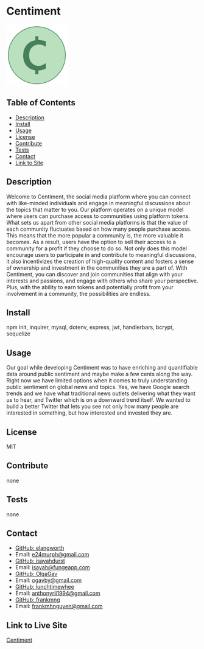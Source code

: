 # Centiment
![Centiment](/public/images/favicon.png)

## Table of Contents

* [Description](#Description)
* [Install](#Install)
* [Usage](#Usage)
* [License](#License)
* [Contribute](#Contribute)
* [Tests](#Tests)
* [Contact](#Contact)
* [Link to Site](#Link)

<a name="Description"></a>
## Description
Welcome to Centiment, the social media platform where you can connect with like-minded individuals and engage in meaningful discussions about the topics that matter to you. Our platform operates on a unique model where users can purchase access to communities using platform tokens.
What sets us apart from other social media platforms is that the value of each community fluctuates based on how many people purchase access. This means that the more popular a community is, the more valuable it becomes. As a result, users have the option to sell their access to a community for a profit if they choose to do so.
Not only does this model encourage users to participate in and contribute to meaningful discussions, it also incentivizes the creation of high-quality content and fosters a sense of ownership and investment in the communities they are a part of.
With Centiment, you can discover and join communities that align with your interests and passions, and engage with others who share your perspective. Plus, with the ability to earn tokens and potentially profit from your involvement in a community, the possibilities are endless.

<a name="Install"></a>
## Install
npm init, inquirer, mysql, dotenv, express, jwt, handlerbars, bcrypt, sequelize

<a name="Usage"></a>
## Usage
Our goal while developing Centiment was to have enriching and quantifiable data around public sentiment and maybe make a few cents along the way. 
Right now we have limited options when it comes to truly understanding public sentiment on global news and topics. Yes, we have Google search trends and we have what traditional news outlets delivering what they want us to hear, and Twitter which is on a downward trend itself. 
We wanted to build a better Twitter that lets you see not only how many people are interested in something, but how interested and invested they are.

<a name="License"></a>
## License
MIT

<a name="Contribute"></a>
## Contribute
none

<a name="Tests"></a>
## Tests
none    

<a name="Contact"></a>
## Contact 
* [GitHub: elangworth](https://github.com/elangworth)
* Email: e24murph@gmail.com
* [GitHub: isayahdurst](https://github.com/isayahdurst)
* Email: isayah@fungeapp.com
* [GitHub: OlgaGav](https://github.com/OlgaGav)
* Email: ogavby@gmail.com
* [GitHub: lunchtimewhee](https://github.com/lunchtimewhee)
* Email: anthonyrli1994@gmail.com
* [GitHub: frankmng](https://github.com/frankmng)
* Email: frankmhnguyen@gmail.com

<a name="Link"></a>
## Link to Live Site
[Centiment](https://tranquil-caverns-96400.herokuapp.com/)
